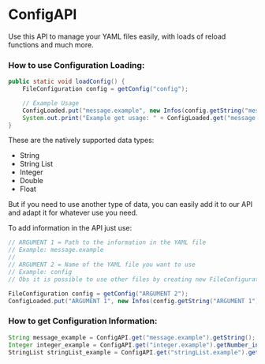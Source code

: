 # ConfigAPI
Use this API to manage your YAML files easily, with loads of reload functions and much more.

### How to use Configuration Loading:
```Java
public static void loadConfig() {
    FileConfiguration config = getConfig("config");

    // Example Usage
    ConfigLoaded.put("message.example", new Infos(config.getString("message.example")));
    System.out.print("Example get usage: " + ConfigLoaded.get("message.example").getString());
}
```

These are the natively supported data types:
* String
* String List
* Integer
* Double
* Float

But if you need to use another type of data, you can easily add it to our API and adapt it for whatever use you need.

To add information in the API just use:
```Java
// ARGUMENT 1 = Path to the information in the YAML file
// Example: message.example
//
// ARGUMENT 2 = Name of the YAML file you want to use
// Example: config
// Obs it is possible to use other files by creating new FileConfigurations

FileConfiguration config = getConfig("ARGUMENT 2");
ConfigLoaded.put("ARGUMENT 1", new Infos(config.getString("ARGUMENT 1")));
```

### How to get Configuration Information:
```Java
String message_example = ConfigAPI.get("message.example").getString();
Integer integer_example = ConfigAPI.get("integer.example").getNumber_int();
StringList stringList_example = ConfigAPI.get("stringList.example").getStringlist();
```
